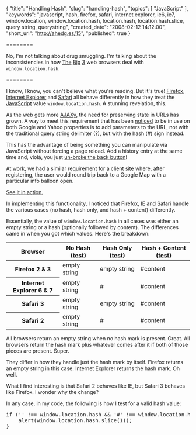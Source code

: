 {
  "title": "Handling Hash",
  "slug": "handling-hash",
  "topics": [
    "JavaScript"
  ],
  "keywords": "javascript, hash, firefox, safari, internet explorer, ie6, ie7, window.location, window.location.hash, location.hash, location.hash.slice, query string, querystring",
  "created_date": "2008-02-12 14:12:00",
  "short_url": "http://ahedg.es/15",
  "published": true
}

========

No, I'm not talking about drug smuggling. I'm talking about the inconsistencies in how <a href="http://mozilla.org/firefox/">The</a> <a href="http://www.microsoft.com/windows/products/winfamily/ie/">Big</a> <a href="http://www.apple.com/safari/">3</a> web browsers deal with <code>window.location.hash</code>.

========

<p class="outdent">I know, I know, you can't believe what you're reading. But it's true! <a href="http://mozilla.org/firefox/">Firefox</a>, <a href="http://www.microsoft.com/windows/products/winfamily/ie/">Internet Explorer</a> and <a href="http://www.apple.com/safari/">Safari</a> all behave differently in how they treat the <a href="http://en.wikipedia.org/wiki/JavaScript">JavaScript</a> value <code>window.location.hash</code>. A stunning revelation, this.</p>
<p>As the web gets more <a href="http://en.wikipedia.org/wiki/AJAX">AJAXy</a>, the need for preserving state in URLs has grown. A way to meet this requirement that has been <a href="http://feedblog.org/2007/01/22/hash-mark-killed-the-question-mark-star-or-ajax-permalinks/">noticed</a> to be in use on both Google and Yahoo properties is to add parameters to the URL, not with the traditional query string delimiter (?), but with the hash (#) sign instead.</p>
<p>This has the advantage of being something you can manipulate via JavaScript without forcing a page reload. Add a history entry at the same time and, violá, you just <a href="http://www.contentwithstyle.co.uk/Articles/38/fixing-the-back-button-and-enabling-bookmarking-for-ajax-apps">un-broke the back button</a>!</p>
<p>At <a href="http://vianet.travel/">work</a>, we had a similar requirement for a client <a href="http://www.travelbug.co.nz/">site</a> where, after registering, the user would round trip back to a Google Map with a particular info balloon open.</p>
<p><a href="http://www.travelbug.co.nz/accommodation/Northland/Kerikeri?view=map#23570">See it in action.</a></p>
<p>In implementing this functionality, I noticed that Firefox, IE and Safari handle the various cases (<span class="tooltip" title="e.g., http://example.com/index.html">no hash</span>, <span class="tooltip" title="e.g., http://example.com/index.html#">hash only</span>, and <span class="tooltip" title="e.g., http://example.com/index.html#content">hash + content</span>) differently.</p>
<p>Essentially, the value of <code>window.location.hash</code> in all cases was either an empty string or a hash (optionally followed by content). The differences came in when you got which values. Here's the breakdown:</p>
<table>
	<thead>
		<tr>
			<th>Browser</th>
			<th>No Hash (<a href="#" onclick="document.getElementById('hashtest').src='/blog/assets/files/nohash.html';return false;">test</a>)</th>
			<th>Hash Only (<a href="#" onclick="document.getElementById('hashtest').src='/blog/assets/files/hashonly.html#';return false;">test</a>)</th>
			<th>Hash + Content (<a href="#" onclick="document.getElementById('hashtest').src='/blog/assets/files/hashcontent.html#content';return false;">test</a>)</th>
		</tr>
	</thead>
	<tbody>
		<tr>
			<th>Firefox 2 & 3</th>
			<td>empty string</td>
			<td>empty string</td>
			<td>#content</td>
		</tr>
		<tr>
			<th>Internet Explorer 6 & 7</th>
			<td>empty string</td>
			<td>#</td>
			<td>#content</td>
		</tr>
		<tr>
			<th>Safari 3</th>
			<td>empty string</td>
			<td>empty string</td>
			<td>#content</td>
		</tr>
		<tr>
			<th>Safari 2</th>
			<td>empty string</td>
			<td>#</td>
			<td>#content</td>
		</tr>
	</tbody>
</table>
<iframe id="hashtest" style="display: none;width: 0;height: 0;" src="about:blank"></iframe>
<p>All browsers return an empty string when no hash mark is present. Great. All browsers return the hash mark plus whatever comes after it if both of those pieces are present. Super.</p>
<p>They differ in how they handle just the hash mark by itself. Firefox returns an empty string in this case. Internet Explorer returns the hash mark. Oh well.</p>
<p>What I find interesting is that Safari 2 behaves like IE, but Safari 3 behaves like Firefox. I wonder why the change?</p>
<p>In any case, in my code, the following is how I test for a valid hash value:</p>
<pre class="sh_javascript">
if ('' !== window.location.hash && '#' !== window.location.hash) {
    alert(window.location.hash.slice(1));
}
</pre>
